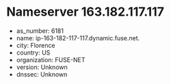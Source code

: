 # Nameserver 163.182.117.117

* as_number: 6181
* name: ip-163-182-117-117.dynamic.fuse.net.
* city: Florence
* country: US
* organization: FUSE-NET
* version: Unknown
* dnssec: Unknown
